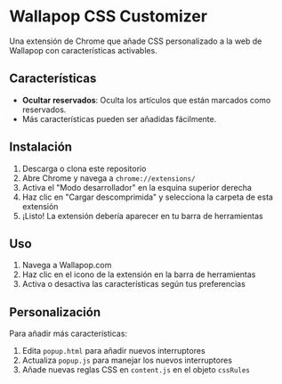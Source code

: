 # Wallapop CSS Customizer

Una extensión de Chrome que añade CSS personalizado a la web de Wallapop con características activables.

## Características

- **Ocultar reservados**: Oculta los artículos que están marcados como reservados.
- Más características pueden ser añadidas fácilmente.

## Instalación

1. Descarga o clona este repositorio
2. Abre Chrome y navega a `chrome://extensions/`
3. Activa el "Modo desarrollador" en la esquina superior derecha
4. Haz clic en "Cargar descomprimida" y selecciona la carpeta de esta extensión
5. ¡Listo! La extensión debería aparecer en tu barra de herramientas

## Uso

1. Navega a Wallapop.com
2. Haz clic en el icono de la extensión en la barra de herramientas
3. Activa o desactiva las características según tus preferencias

## Personalización

Para añadir más características:

1. Edita `popup.html` para añadir nuevos interruptores
2. Actualiza `popup.js` para manejar los nuevos interruptores
3. Añade nuevas reglas CSS en `content.js` en el objeto `cssRules`
